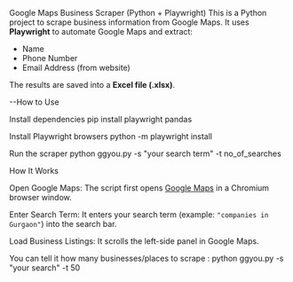 Google Maps Business Scraper (Python + Playwright)
This is a Python project to scrape business information from Google Maps.
It uses **Playwright** to automate Google Maps and extract:
- Name
- Phone Number
- Email Address (from website)

The results are saved into a **Excel file (.xlsx)**.

--How to Use

Install dependencies
pip install playwright pandas

Install Playwright browsers
python -m playwright install

Run the scraper
python ggyou.py -s "your search term" -t no_of_searches

How It Works

Open Google Maps:
The script first opens [Google Maps](https://www.google.com/maps) in a Chromium browser window.

Enter Search Term:
It enters your search term (example: `"companies in Gurgaon"`) into the search bar.

Load Business Listings:
It scrolls the left-side panel in Google Maps.

You can tell it how many businesses/places to scrape :
python ggyou.py -s "your search" -t 50
